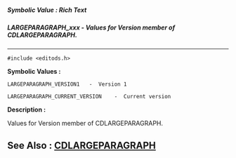 ##### Symbolic Value : Rich Text
##### LARGEPARAGRAPH_xxx - Values for Version member of CDLARGEPARAGRAPH.
---
```
#include <editods.h>
```

**Symbolic Values :**

	LARGEPARAGRAPH_VERSION1	  -  Version 1

	LARGEPARAGRAPH_CURRENT_VERSION	  -  Current version


**Description :**

Values for Version member of CDLARGEPARAGRAPH.


**See Also :**
[CDLARGEPARAGRAPH](/domino-c-api-docs/reference/Data/CDLARGEPARAGRAPH)
---
